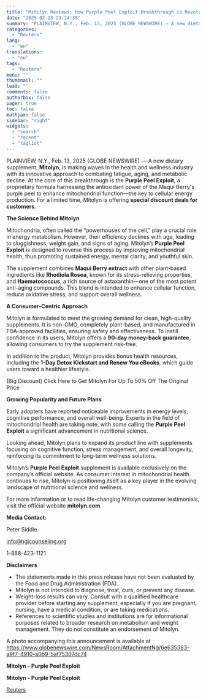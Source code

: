```yaml
---
title: "Mitolyn Reviews: How Purple Peel Exploit Breakthrough is Revolutionizing Energy, Aging, and Metabolic Health"
date: "2025-02-13 23:14:35"
summary: "PLAINVIEW, N.Y., Feb. 13, 2025 (GLOBE NEWSWIRE) — A new dietary supplement, Mitolyn, is making waves in the health and wellness industry with its innovative approach to combating fatigue, aging, and metabolic decline. At the core of this breakthrough is the Purple Peel Exploit, a proprietary formula harnessing the antioxidant..."
categories:
  - "Reuters"
lang:
  - "en"
translations:
  - "en"
tags:
  - "Reuters"
menu: ""
thumbnail: ""
lead: ""
comments: false
authorbox: false
pager: true
toc: false
mathjax: false
sidebar: "right"
widgets:
  - "search"
  - "recent"
  - "taglist"
---
```


PLAINVIEW, N.Y., Feb. 13, 2025 (GLOBE NEWSWIRE) — A new dietary supplement, **Mitolyn**, is making waves in the health and wellness industry with its innovative approach to combating fatigue, aging, and metabolic decline. At the core of this breakthrough is the **Purple Peel Exploit**, a proprietary formula harnessing the antioxidant power of the Maqui Berry's purple peel to enhance mitochondrial function—the key to cellular energy production. For a limited time, Mitolyn is offering **special discount deals for customers**.

**The Science Behind Mitolyn**

Mitochondria, often called the “powerhouses of the cell,” play a crucial role in energy metabolism. However, their efficiency declines with age, leading to sluggishness, weight gain, and signs of aging. Mitolyn’s **Purple Peel Exploit** is designed to reverse this process by improving mitochondrial health, thus promoting sustained energy, mental clarity, and youthful skin.

The supplement combines **Maqui Berry extract** with other plant-based ingredients like **Rhodiola Rosea**, known for its stress-relieving properties, and **Haematococcus**, a rich source of astaxanthin—one of the most potent anti-aging compounds. This blend is intended to enhance cellular function, reduce oxidative stress, and support overall wellness.

**A Consumer-Centric Approach**

Mitolyn is formulated to meet the growing demand for clean, high-quality supplements. It is non-GMO, completely plant-based, and manufactured in FDA-approved facilities, ensuring safety and effectiveness. To instill confidence in its users, Mitolyn offers a **90-day money-back guarantee**, allowing consumers to try the supplement risk-free.

In addition to the product, Mitolyn provides bonus health resources, including the **1-Day Detox Kickstart and Renew You eBooks**, which guide users toward a healthier lifestyle.

(Big Discount) Click Here to Get Mitolyn For Up To 50% Off The Original Price

**Growing Popularity and Future Plans**

Early adopters have reported noticeable improvements in energy levels, cognitive performance, and overall well-being. Experts in the field of mitochondrial health are taking note, with some calling the **Purple Peel Exploit** a significant advancement in nutritional science.

Looking ahead, Mitolyn plans to expand its product line with supplements focusing on cognitive function, stress management, and overall longevity, reinforcing its commitment to long-term wellness solutions.

Mitolyn’s **Purple Peel Exploit** supplement is available exclusively on the company’s official website. As consumer interest in mitochondrial health continues to rise, Mitolyn is positioning itself as a key player in the evolving landscape of nutritional science and wellness.

For more information or to read life-changing Mitolyn customer testimonials, visit the official website **mitolyn.com**.

****Media Contact:****

Peter Siddle

info@hgicounseling.org

1-888-423-1121

**Disclaimers**

* The statements made in this press release have not been evaluated by the Food and Drug Administration (FDA).
* Mitolyn is not intended to diagnose, treat, cure, or prevent any disease.
* Weight-loss results can vary. Consult with a qualified healthcare provider before starting any supplement, especially if you are pregnant, nursing, have a medical condition, or are taking medications.
* References to scientific studies and institutions are for informational purposes related to broader research on metabolism and weight management. They do not constitute an endorsement of Mitolyn.

A photo accompanying this announcement is available at https://www.globenewswire.com/NewsRoom/AttachmentNg/6e635383-a9f7-4910-a0b9-5af75307dc74

 **Mitolyn - Purple Peel Exploit**

 **Mitolyn - Purple Peel Exploit**

[Reuters](https://www.tradingview.com/news/reuters.com,2025-02-13:newsml_GNXhssSR:0-mitolyn-reviews-how-purple-peel-exploit-breakthrough-is-revolutionizing-energy-aging-and-metabolic-health/)
